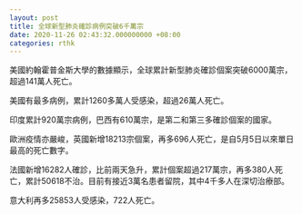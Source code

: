 ```yaml
---
layout: post
title: 全球新型肺炎確診病例突破6千萬宗
date: 2020-11-26 02:43:32.000000000 +08:00
categories: rthk
---
```


美國約翰霍普金斯大學的數據顯示，全球累計新型肺炎確診個案突破6000萬宗，超過141萬人死亡。

美國有最多病例，累計1260多萬人受感染，超過26萬人死亡。

印度累計920萬宗病例，巴西有610萬宗，是第二和第三多確診個案的國家。

歐洲疫情亦嚴峻，英國新增18213宗個案，再多696人死亡，是自5月5日以來單日最高的死亡數字。

法國新增16282人確診，比前兩天急升，累計個案超過217萬宗，再多380人死亡，累計50618不治。目前有接近3萬名患者留院，其中4千多人在深切治療部。

意大利再多25853人受感染，722人死亡。
